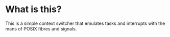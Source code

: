 # What is this?

This is a simple context switcher that emulates tasks and interrupts with the mans of POSIX fibres and signals.
